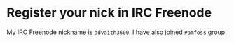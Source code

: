 # Register your nick in IRC Freenode

My IRC Freenode nickname is `advaith3600`. I have also joined `#amfoss` group.